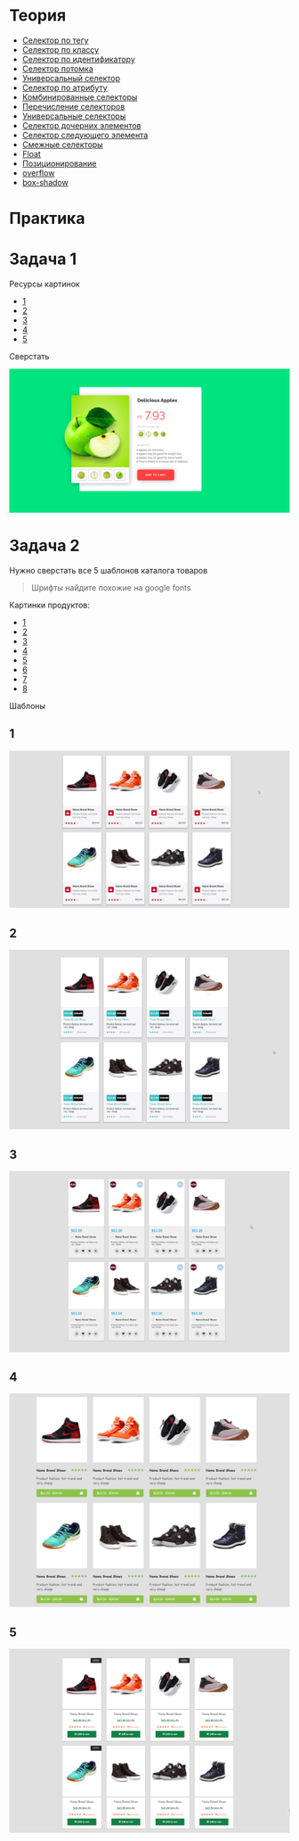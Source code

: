 # Теория

- [Селектор по тегу](https://doka.guide/css/tag-selector/)
- [Селектор по классу](https://doka.guide/css/class-selector/)
- [Селектор по идентификатору](https://doka.guide/css/id-selector/)
- [Селектор потомка](https://doka.guide/css/nesting-selector/)
- [Универсальный селектор](https://doka.guide/css/universal-selector/)
- [Селектор по атрибуту](https://doka.guide/css/attribute-selector/)
- [Комбинированные селекторы](https://doka.guide/css/combined-selectors/)
- [Перечисление селекторов](https://doka.guide/css/selector-list/)
- [Универсальные селекторы](https://developer.mozilla.org/ru/docs/Web/CSS/Universal_selectors)
- [Селектор дочерних элементов](https://developer.mozilla.org/ru/docs/Web/CSS/Child_combinator)
- [Селектор следующего элемента](https://developer.mozilla.org/ru/docs/Web/CSS/General_sibling_combinator)
- [Смежные селекторы](https://developer.mozilla.org/ru/docs/Web/CSS/Adjacent_sibling_combinator)
- [Float](https://developer.mozilla.org/ru/docs/Learn/CSS/CSS_layout/Floats)
- [Позиционирование](https://developer.mozilla.org/ru/docs/Learn/CSS/CSS_layout/Positioning)
- [overflow](https://doka.guide/css/overflow/)
- [box-shadow](https://doka.guide/css/box-shadow/)

# Практика

# Задача 1

Ресурсы картинок

- [1](./img/position/apple-top.png)
- [2](./img/position/green-apple-flipped.png)
- [3](./img/position/green-apple-with-slice.png)
- [4](./img/position/green-apple2.png)
- [5](./img/position/half-apple.png)

Сверстать

![img](./img/position/Screenshot_3.png)

# Задача 2

Нужно сверстать все 5 шаблонов каталога товаров

> Шрифты найдите похожие на google fonts

Картинки продуктов:

- [1](./img/shoes/1.png)
- [2](./img/shoes/2.png)
- [3](./img/shoes/3.png)
- [4](./img/shoes/4.png)
- [5](./img/shoes/5.png)
- [6](./img/shoes/6.png)
- [7](./img/shoes/7.png)
- [8](./img/shoes/8.png)

Шаблоны

## 1

![1](./img/shoes/flex1.png)

## 2

![1](./img/shoes/flex2.png)

## 3

![1](./img/shoes/flex3.png)

## 4

![1](./img/shoes/flex4.png)

## 5

![1](./img/shoes/flex5.png)
